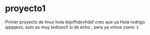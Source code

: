 # proyecto1
Primer proyecto de linux
hola
dsjnfhdsvhdsf
creo que ya 
Hola rodrigo 
qqqqeso, esto es muy tedioso!!
si de echo , pera ya vimos como :)
